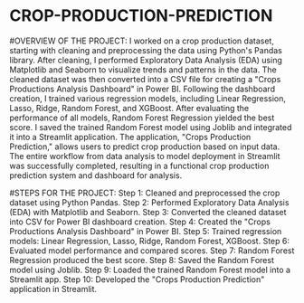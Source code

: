 # CROP-PRODUCTION-PREDICTION
#OVERVIEW OF THE PROJECT:
I worked on a crop production dataset, starting with cleaning and preprocessing the data using Python's Pandas library. After cleaning, I performed Exploratory Data Analysis (EDA) using Matplotlib and Seaborn to visualize trends and patterns in the data. The cleaned dataset was then converted into a CSV file for creating a "Crops Productions Analysis Dashboard" in Power BI. Following the dashboard creation, I trained various regression models, including Linear Regression, Lasso, Ridge, Random Forest, and XGBoost. After evaluating the performance of all models, Random Forest Regression yielded the best score. I saved the trained Random Forest model using Joblib and integrated it into a Streamlit application. The application, "Crops Production Prediction," allows users to predict crop production based on input data. The entire workflow from data analysis to model deployment in Streamlit was successfully completed, resulting in a functional crop production prediction system and dashboard for analysis.

#STEPS FOR THE PROJECT:
Step 1: Cleaned and preprocessed the crop dataset using Python Pandas.
Step 2: Performed Exploratory Data Analysis (EDA) with Matplotlib and Seaborn.
Step 3: Converted the cleaned dataset into CSV for Power BI dashboard creation.
Step 4: Created the "Crops Productions Analysis Dashboard" in Power BI.
Step 5: Trained regression models: Linear Regression, Lasso, Ridge, Random Forest, XGBoost.
Step 6: Evaluated model performance and compared scores.
Step 7: Random Forest Regression produced the best score.
Step 8: Saved the Random Forest model using Joblib.
Step 9: Loaded the trained Random Forest model into a Streamlit app.
Step 10: Developed the "Crops Production Prediction" application in Streamlit.
